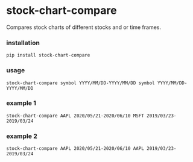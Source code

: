 # stock-chart-compare
Compares stock charts of different stocks and or time frames.

### installation
```pip install stock-chart-compare```

### usage
```stock-chart-compare symbol YYYY/MM/DD-YYYY/MM/DD symbol YYYY/MM/DD-YYYY/MM/DD```
### example 1
```stock-chart-compare AAPL 2020/05/21-2020/06/10 MSFT 2019/03/23-2019/03/24```
### example 2
```stock-chart-compare AAPL 2020/05/21-2020/06/10 AAPL 2019/03/23-2019/03/24```
